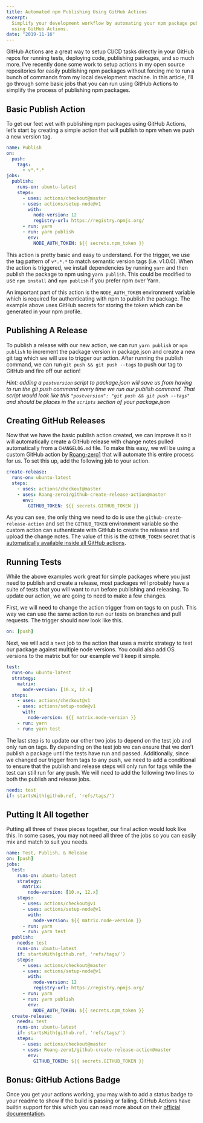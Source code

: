 ```yaml
---
title: Automated npm Publishing Using GitHub Actions
excerpt:
  Simplify your development workflow by automating your npm package publishing
  using GitHub Actions.
date: "2019-11-16"
---
```


GitHub Actions are a great way to setup CI/CD tasks directly in your GitHub
repos for running tests, deploying code, publishing packages, and so much more.
I’ve recently done some work to setup actions in my open source repositories for
easily publishing npm packages without forcing me to run a bunch of commands
from my local development machine. In this article, I’ll go through some basic
jobs that you can run using GitHub Actions to simplify the process of publishing
npm packages.

## Basic Publish Action

To get our feet wet with publishing npm packages using GitHub Actions, let’s
start by creating a simple action that will publish to npm when we push a new
version tag.

```yml
name: Publish
on:
  push:
    tags:
      - v*.*.*
jobs:
  publish:
    runs-on: ubuntu-latest
    steps:
      - uses: actions/checkout@master
      - uses: actions/setup-node@v1
        with:
          node-version: 12
          registry-url: https://registry.npmjs.org/
      - run: yarn
      - run: yarn publish
        env:
          NODE_AUTH_TOKEN: ${{ secrets.npm_token }}
```

This action is pretty basic and easy to understand. For the trigger, we use the
tag pattern of `v*.*.*` to match semantic version tags (i.e. v1.0.0). When the
action is triggered, we install dependencies by running `yarn` and then publish
the package to npm using `yarn publish`. This could be modified to use
`npm install` and `npm publish` if you prefer npm over Yarn.

An important part of this action is the `NODE_AUTH_TOKEN` environment variable
which is required for authenticating with npm to publish the package. The
example above uses GitHub secrets for storing the token which can be generated
in your npm profile.

## Publishing A Release

To publish a release with our new action, we can run `yarn publish` or
`npm publish` to increment the package version in package.json and create a new
git tag which we will use to trigger our action. After running the publish
command, we can run `git push && git push --tags` to push our tag to GitHub and
fire off our action!

_Hint: adding a `postversion` script to package.json will save us from having to
run the git push command every time we run our publish command. That script
would look like this `"postversion": "git push && git push --tags"` and should
be places in the `scripts` section of your package.json_

## Creating GitHub Releases

Now that we have the basic publish action created, we can improve it so it will
automatically create a GitHub release with change notes pulled automatically
from a `CHANGELOG.md` file. To make this easy, we will be using a custom GitHub
action by [Roang-zero1](https://github.com/Roang-zero1) that will automate this
entire process for us. To set this up, add the following job to your action.

```yml
create-release:
  runs-on: ubuntu-latest
  steps:
    - uses: actions/checkout@master
    - uses: Roang-zero1/github-create-release-action@master
      env:
        GITHUB_TOKEN: ${{ secrets.GITHUB_TOKEN }}
```

As you can see, the only thing we need to do is use the
`github-create-release-action` and set the `GITHUB_TOKEN` environment variable
so the custom action can authenticate with GitHub to create the release and
upload the change notes. The value of this is the `GITHUB_TOKEN` secret that is
[automatically available inside all GitHub actions](https://docs.github.com/en/actions/security-guides/automatic-token-authentication).

## Running Tests

While the above examples work great for simple packages where you just need to
publish and create a release, most packages will probably have a suite of tests
that you will want to run before publishing and releasing. To update our action,
we are going to need to make a few changes.

First, we will need to change the action trigger from on tags to on push. This
way we can use the same action to run our tests on branches and pull requests.
The trigger should now look like this.

```yml
on: [push]
```

Next, we will add a `test` job to the action that uses a matrix strategy to test
our package against multiple node versions. You could also add OS versions to
the matrix but for our example we’ll keep it simple.

```yml
test:
  runs-on: ubuntu-latest
  strategy:
    matrix:
      node-version: [10.x, 12.x]
  steps:
    - uses: actions/checkout@v1
    - uses: actions/setup-node@v1
      with:
        node-version: ${{ matrix.node-version }}
    - run: yarn
    - run: yarn test
```

The last step is to update our other two jobs to depend on the test job and only
run on tags. By depending on the test job we can ensure that we don’t publish a
package until the tests have run and passed. Additionally, since we changed our
trigger from tags to any push, we need to add a conditional to ensure that the
publish and release steps will only run for tags while the test can still run
for any push. We will need to add the following two lines to both the publish
and release jobs.

```yml
needs: test
if: startsWith(github.ref, 'refs/tags/')
```

## Putting It All together

Putting all three of these pieces together, our final action would look like
this. In some cases, you may not need all three of the jobs so you can easily
mix and match to suit you needs.

```yml
name: Test, Publish, & Release
on: [push]
jobs:
  test:
    runs-on: ubuntu-latest
    strategy:
      matrix:
        node-version: [10.x, 12.x]
    steps:
      - uses: actions/checkout@v1
      - uses: actions/setup-node@v1
        with:
          node-version: ${{ matrix.node-version }}
      - run: yarn
      - run: yarn test
  publish:
    needs: test
    runs-on: ubuntu-latest
    if: startsWith(github.ref, 'refs/tags/')
    steps:
      - uses: actions/checkout@master
      - uses: actions/setup-node@v1
        with:
          node-version: 12
          registry-url: https://registry.npmjs.org/
      - run: yarn
      - run: yarn publish
        env:
          NODE_AUTH_TOKEN: ${{ secrets.npm_token }}
  create-release:
    needs: test
    runs-on: ubuntu-latest
    if: startsWith(github.ref, 'refs/tags/')
    steps:
      - uses: actions/checkout@master
      - uses: Roang-zero1/github-create-release-action@master
        env:
          GITHUB_TOKEN: ${{ secrets.GITHUB_TOKEN }}
```

## Bonus: GitHub Actions Badge

Once you get your actions working, you may wish to add a status badge to your
readme to show if the build is passing or failing. GitHub Actions have builtin
support for this which you can read more about on their
[official documentation](https://docs.github.com/en/actions/learn-github-actions#adding-a-workflow-status-badge-to-your-repository).

